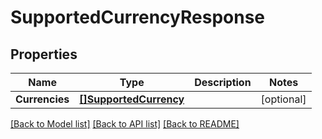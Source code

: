 # SupportedCurrencyResponse

## Properties

Name | Type | Description | Notes
------------ | ------------- | ------------- | -------------
**Currencies** | [**[]SupportedCurrency**](SupportedCurrency.md) |  | [optional] 

[[Back to Model list]](../README.md#documentation-for-models) [[Back to API list]](../README.md#documentation-for-api-endpoints) [[Back to README]](../README.md)


